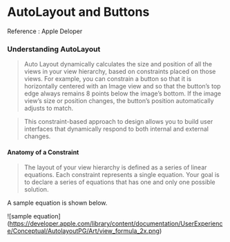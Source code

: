 # AutoLayout and Buttons
 Reference : Apple Deloper

### Understanding AutoLayout
> Auto Layout dynamically calculates the size and position of all the views in your view hierarchy, based on constraints placed on those views. For example, you can constrain a button so that it is horizontally centered with an Image view and so that the button’s top edge always remains 8 points below the image’s bottom. If the image view’s size or position changes, the button’s position automatically adjusts to match. 

> This constraint-based approach to design allows you to build user interfaces that dynamically respond to both internal and external changes. 

#### Anatomy of a Constraint

> The layout of your view hierarchy is defined as a series of linear equations. Each constraint represents a single equation. Your goal is to declare a series of equations that has one and only one possible solution.

A sample equation is shown below.

![sample equation] (https://developer.apple.com/library/content/documentation/UserExperience/Conceptual/AutolayoutPG/Art/view_formula_2x.png)








